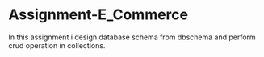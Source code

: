 # Assignment-E_Commerce

In this assignment i design database schema from dbschema and perform crud operation in collections. 
